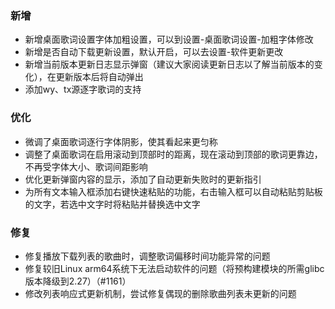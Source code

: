 ### 新增

- 新增桌面歌词设置字体加粗设置，可以到设置-桌面歌词设置-加粗字体修改
- 新增是否自动下载更新设置，默认开启，可以去设置-软件更新更改
- 新增当前版本更新日志显示弹窗（建议大家阅读更新日志以了解当前版本的变化），在更新版本后将自动弹出
- 添加wy、tx源逐字歌词的支持

### 优化

- 微调了桌面歌词逐行字体阴影，使其看起来更匀称
- 调整了桌面歌词在启用滚动到顶部时的距离，现在滚动到顶部的歌词更靠边，不再受字体大小、歌词间距影响
- 优化更新弹窗内容的显示，添加了自动更新失败时的更新指引
- 为所有文本输入框添加右键快速粘贴的功能，右击输入框可以自动粘贴剪贴板的文字，若选中文字时将粘贴并替换选中文字

### 修复

- 修复播放下载列表的歌曲时，调整歌词偏移时间功能异常的问题
- 修复较旧Linux arm64系统下无法启动软件的问题（将预构建模块的所需glibc版本降级到2.27）（#1161）
- 修改列表响应式更新机制，尝试修复偶现的删除歌曲列表未更新的问题
